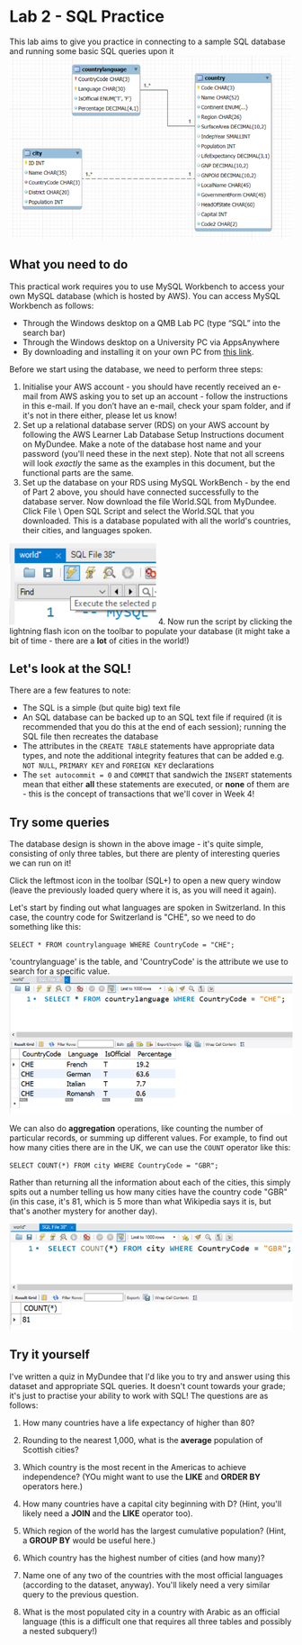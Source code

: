 # Lab 2 - SQL Practice

This lab aims to give you practice in connecting to a sample SQL database and running some basic SQL queries upon it
![The data model for the 'world database' from MySQL](countriesdb.PNG)

## What you need to do

This practical work requires you to use MySQL Workbench to access your own MySQL database
(which is hosted by AWS). You can access MySQL Workbench as follows:
- Through the Windows desktop on a QMB Lab PC (type “SQL” into the search bar)
- Through the Windows desktop on a University PC via AppsAnywhere
- By downloading and installing it on your own PC from [this link](dev.mysql.com/downloads/workbench).

Before we start using the database, we need to perform three steps:
1. Initialise your AWS account - you should have recently received an e-mail from AWS asking
you to set up an account - follow the instructions in this e-mail. If you don’t have an e-mail,
check your spam folder, and if it's not in there either, please let us know!
2. Set up a relational database server (RDS) on your AWS account by following the AWS
Learner Lab Database Setup Instructions document on MyDundee. Make a note of the
database host name and your password (you'll need these in the next step). Note that
not all screens will look *exactly* the same as the examples in this document, but the
functional parts are the same.
3. Set up the database on your RDS using MySQL WorkBench - by the end of Part 2 above, you
should have connected successfully to the database server. Now download the file
World.SQL from MyDundee. Click File \ Open SQL Script and select the
World.SQL that you downloaded. This is a database populated with all the world's countries, their cities,
and languages spoken.

![SQL execute button](lightnin.PNG)
4. Now run the script by clicking the lightning flash icon on the toolbar to populate your
database (it might take a bit of time - there are a **lot** of cities in the world!)

## Let's look at the SQL!
There are a few features to note:
- The SQL is a simple (but quite big) text file
- An SQL database can be backed up to an SQL text file if required (it is recommended that
you do this at the end of each session); running the SQL file then recreates the database
- The attributes in the `CREATE TABLE` statements have appropriate data types, and note the additional
integrity features that can be added e.g. `NOT NULL`, `PRIMARY KEY` and `FOREIGN KEY` declarations
- The `set autocommit = 0` and `COMMIT` that sandwich the `INSERT` statements mean that either **all** 
these statements are executed, or **none** of them are - this is the concept of transactions that we'll
cover in Week 4!

## Try some queries
The database design is shown in the above image - it's quite simple, consisting of only three tables, but
there are plenty of interesting queries we can run on it!

Click the leftmost icon in the toolbar (SQL+) to open a new query window (leave the previously
loaded query where it is, as you will need it again).

Let's start by finding out what languages are spoken in Switzerland. In this case, the country code for Switzerland
is "CHE", so we need to do something like this:

`SELECT * FROM countrylanguage WHERE CountryCode = "CHE";`

'countrylanguage' is the table, and 'CountryCode' is the attribute we use to search for a specific value. 
<img src="swiss.PNG" class="first-of-type">

We can also do **aggregation** operations, like counting the number of particular records, or summing up different values.
For example, to find out how many cities there are in the UK, we can use the `COUNT` operator like this:

`SELECT COUNT(*) FROM city WHERE CountryCode = "GBR";`

Rather than returning all the information about each of the cities, this simply spits out a number telling us how many cities
have the country code "GBR" (in this case, it's 81, which is 5 more than what Wikipedia says it is, but that's another mystery for another day).

<img src="ukcities.PNG" class="first-of-type">

## Try it yourself
I've written a quiz in MyDundee that I'd like you to try and answer using this dataset and appropriate SQL queries. It doesn't count towards your grade;
it's just to practise your ability to work with SQL! The questions are as follows:

1. How many countries have a life expectancy of higher than 80?

2. Rounding to the nearest 1,000, what is the **average** population of Scottish cities?

3. Which country is the most recent in the Americas to achieve independence? (YOu might want to use the **LIKE** and **ORDER BY** operators here.)

4. How many countries have a capital city beginning with D? (Hint, you'll likely need a **JOIN** and the **LIKE** operator too).

5. Which region of the world has the largest cumulative population? (Hint, a **GROUP BY** would be useful here.)

6. Which country has the highest number of cities (and how many)?

7. Name one of any two of the countries with the most official languages (according to the dataset, anyway). You'll likely need a very similar query to the previous question.

8. What is the most populated city in a country with Arabic as an official language (this is a difficult one that requires all three tables and possibly a nested subquery!)